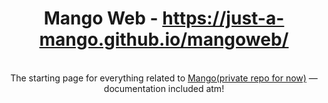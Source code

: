 <h1 align="center">Mango Web - <a href="https://just-a-mango.github.io/mangoweb/">https://just-a-mango.github.io/mangoweb/</a></h1>

<p align="center">
    <br/>
    The starting page for everything related to <a href="https://github.com/just-a-mango/mango">Mango(private repo for now)</a> — documentation included atm!
</p>

